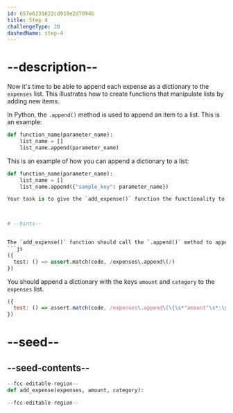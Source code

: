 ```yaml
---
id: 657e6231622cd919e2d7094b
title: Step 4
challengeType: 20
dashedName: step-4
---
```


# --description--

Now it's time to be able to append each expense as a dictionary to the `expenses` list. This illustrates how to create functions that manipulate lists by adding new items.


In Python, the `.append()` method is used to append an item to a list. This is an example:
```python
def function_name(parameter_name):
    list_name = []
    list_name.append(parameter_name)
```

This is an example of how you can append a dictionary to a list:

```python
def function_name(parameter_name):
    list_name = []
    list_name.append({"sample_key": parameter_name})

Your task is to give the `add_expense()` function the functionality to append a new expense dictionary to the `expenses` list. The dictionary should have two keys: `"amount"` and `"category"`. The values of the keys should be the values of the arguments passed into the `add_expense` function.



# --hints--


The `add_expense()` function should call the `.append()` method to append the dictionary to the `expenses` list.
```js
({
  test: () => assert.match(code, /expenses\.append\(/)
})

```
 
You should append a dictionary with the keys `amount` and `category` to the `expenses` list.

```js
({
  test: () => assert.match(code, /expenses\.append\(\{\s*"amount"\s*:\s*amount\s*,\s*"category"\s*:\s*category\s*\}\)/, "The line 'expenses.append({\"amount\": amount, \"category\": category})' should be present in the code.")
})

```
# --seed--

## --seed-contents--

```py
--fcc-editable-region--
def add_expense(expenses, amount, category):

--fcc-editable-region--
```
